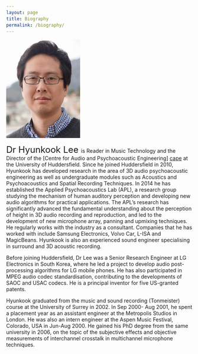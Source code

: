 ```yaml
---
layout: page
title: Biography
permalink: /biography/
---
```

<img src="/assets/images/headshot.jpg" alt="drawing" width="200"/>

<font size="5"> Dr Hyunkook Lee </font> is Reader in Music Technology and the Director of the [Centre for Audio and Psychoacoustic Engineering] [cape] at the University of Huddersfield. Since he joined Huddersfield in 2010, Hyunkook has developed research in the area of 3D audio psychoacoustic engineering as well as undergraduate modules such as Acoustics and Psychoacoustics and Spatial Recording Techniques. In 2014 he has established the Applied Psychoacoustics Lab (APL), a research group studying the mechanism of human auditory perception and developing new audio algorithms for practical applications. The APL’s research has significantly advanced the fundamental understanding about the perception of height in 3D audio recording and reproduction, and led to the development of new microphone array, panning and upmixing techniques. He regularly works with the industry as a consultant. Companies that he has worked with include Samsung Electronics, Volvo Car, L-ISA and MagicBeans. Hyunkook is also an experienced sound engineer specialising in surround and 3D acoustic recording.

Before joining Huddersfield, Dr Lee was a Senior Research Engineer at LG Electronics in South Korea, where he led a project to develop audio post-processing algorithms for LG mobile phones. He has also participated in MPEG audio codec standardisation, contributing to the developments of SAOC and USAC codecs. He is a principal inventor for five US-granted patents.

Hyunkook graduated from the music and sound recording (Tonmeister) course at the University of Surrey in 2002. In Sep 2000- Aug 2001, he spent a placement year as an assistant engineer at the Metropolis Studios in London. He was also an intern engineer at the Aspen Music Festival, Colorado, USA in Jun-Aug 2000. He gained his PhD degree from the same university in 2006, on the topic of the subjective effects and objective measurements of interchannel crosstalk in multichannel microphone techniques.

[cape]: https://research.hud.ac.uk/institutes-centres/apl/
